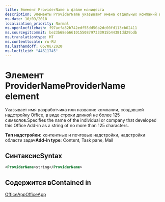 ```yaml
---
title: Элемент ProviderName в файле манифеста
description: Элементы ProviderName указывают имена отдельных компаний или компаний, которые разработали эту надстройку Office.
ms.date: 10/09/2018
localization_priority: Normal
ms.openlocfilehash: f97acfa32b742edf55dd50a2dc00fd113cb02411
ms.sourcegitcommit: be23b68eb661015508797333915b44381dd29bdb
ms.translationtype: MT
ms.contentlocale: ru-RU
ms.lasthandoff: 06/08/2020
ms.locfileid: "44611745"
---
```

# <a name="providername-element"></a><span data-ttu-id="89b05-103">Элемент ProviderName</span><span class="sxs-lookup"><span data-stu-id="89b05-103">ProviderName element</span></span>

<span data-ttu-id="89b05-104">Указывает имя разработчика или название компании, создавшей надстройку Office, в виде строки длиной не более 125 символов.</span><span class="sxs-lookup"><span data-stu-id="89b05-104">Specifies the name of the individual or company that developed this Office Add-in as a string of no more than 125 characters.</span></span>

<span data-ttu-id="89b05-105">**Тип надстройки:** контентные и почтовые надстройки, надстройки области задач</span><span class="sxs-lookup"><span data-stu-id="89b05-105">**Add-in type:** Content, Task pane, Mail</span></span>

## <a name="syntax"></a><span data-ttu-id="89b05-106">Синтаксис</span><span class="sxs-lookup"><span data-stu-id="89b05-106">Syntax</span></span>

```XML
<ProviderName>string</ProviderName>
```

## <a name="contained-in"></a><span data-ttu-id="89b05-107">Содержится в</span><span class="sxs-lookup"><span data-stu-id="89b05-107">Contained in</span></span>

[<span data-ttu-id="89b05-108">OfficeApp</span><span class="sxs-lookup"><span data-stu-id="89b05-108">OfficeApp</span></span>](officeapp.md)

